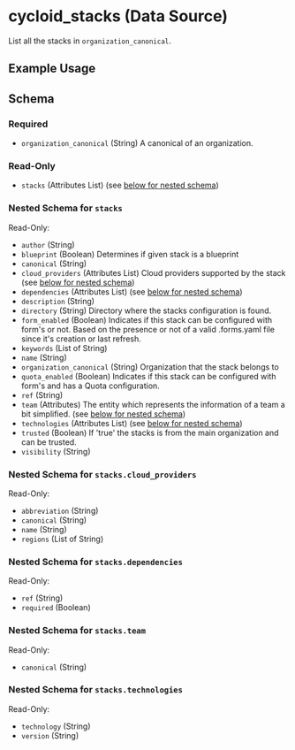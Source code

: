 # cycloid_stacks (Data Source)

List all the stacks in `organization_canonical`.

## Example Usage



<!-- schema generated by tfplugindocs -->
## Schema

### Required

- `organization_canonical` (String) A canonical of an organization.

### Read-Only

- `stacks` (Attributes List) (see [below for nested schema](#nestedatt--stacks))

<a id="nestedatt--stacks"></a>
### Nested Schema for `stacks`

Read-Only:

- `author` (String)
- `blueprint` (Boolean) Determines if given stack is a blueprint
- `canonical` (String)
- `cloud_providers` (Attributes List) Cloud providers supported by the stack (see [below for nested schema](#nestedatt--stacks--cloud_providers))
- `dependencies` (Attributes List) (see [below for nested schema](#nestedatt--stacks--dependencies))
- `description` (String)
- `directory` (String) Directory where the stacks configuration is found.
- `form_enabled` (Boolean) Indicates if this stack can be configured with form's or not. Based on the presence or not of a valid .forms.yaml file since it's creation or last refresh.
- `keywords` (List of String)
- `name` (String)
- `organization_canonical` (String) Organization that the stack belongs to
- `quota_enabled` (Boolean) Indicates if this stack can be configured with form's and has a Quota configuration.
- `ref` (String)
- `team` (Attributes) The entity which represents the information of a team a bit simplified. (see [below for nested schema](#nestedatt--stacks--team))
- `technologies` (Attributes List) (see [below for nested schema](#nestedatt--stacks--technologies))
- `trusted` (Boolean) If 'true' the stacks is from the main organization and can be trusted.
- `visibility` (String)

<a id="nestedatt--stacks--cloud_providers"></a>
### Nested Schema for `stacks.cloud_providers`

Read-Only:

- `abbreviation` (String)
- `canonical` (String)
- `name` (String)
- `regions` (List of String)


<a id="nestedatt--stacks--dependencies"></a>
### Nested Schema for `stacks.dependencies`

Read-Only:

- `ref` (String)
- `required` (Boolean)


<a id="nestedatt--stacks--team"></a>
### Nested Schema for `stacks.team`

Read-Only:

- `canonical` (String)


<a id="nestedatt--stacks--technologies"></a>
### Nested Schema for `stacks.technologies`

Read-Only:

- `technology` (String)
- `version` (String)




